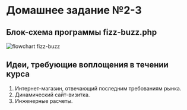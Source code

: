 # Домашнее задание №2-3

## Блок-схема программы fizz-buzz.php

![flowchart fizz-buzz](https://cloud.githubusercontent.com/assets/24531075/21222431/7d864582-c2ca-11e6-9ed6-a979ab4ed89e.jpg)

## Идеи, требующие воплощения в течении курса

1. Интернет-магазин, отвечающий последним требованиям рынка.
2. Динамический сайт-визитка.
3. Инженерные расчеты.
